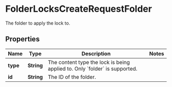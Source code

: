 

# FolderLocksCreateRequestFolder

The folder to apply the lock to.

## Properties

| Name | Type | Description | Notes |
|------------ | ------------- | ------------- | -------------|
|**type** | **String** | The content type the lock is being applied to. Only &#x60;folder&#x60; is supported. |  |
|**id** | **String** | The ID of the folder. |  |



